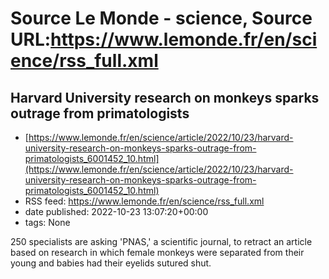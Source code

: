 # Source Le Monde - science, Source URL:https://www.lemonde.fr/en/science/rss_full.xml

## Harvard University research on monkeys sparks outrage from primatologists
 - [https://www.lemonde.fr/en/science/article/2022/10/23/harvard-university-research-on-monkeys-sparks-outrage-from-primatologists_6001452_10.html](https://www.lemonde.fr/en/science/article/2022/10/23/harvard-university-research-on-monkeys-sparks-outrage-from-primatologists_6001452_10.html)
 - RSS feed: https://www.lemonde.fr/en/science/rss_full.xml
 - date published: 2022-10-23 13:07:20+00:00
 - tags: None

250 specialists are asking 'PNAS,' a scientific journal, to retract an article based on research in which female monkeys were separated from their young and babies had their eyelids sutured shut.
